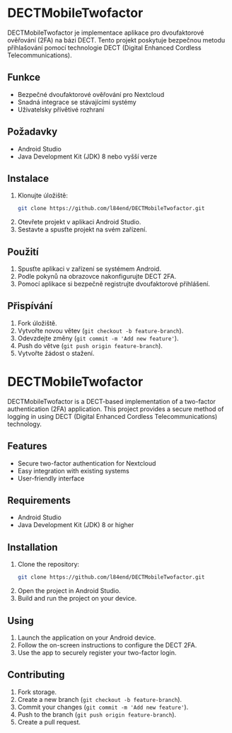 # DECTMobileTwofactor

DECTMobileTwofactor je implementace aplikace pro dvoufaktorové ověřování (2FA) na bázi DECT. Tento projekt poskytuje bezpečnou metodu přihlašování pomocí technologie DECT (Digital Enhanced Cordless Telecommunications).

## Funkce

- Bezpečné dvoufaktorové ověřování pro Nextcloud
- Snadná integrace se stávajícími systémy
- Uživatelsky přívětivé rozhraní

## Požadavky

- Android Studio
- Java Development Kit (JDK) 8 nebo vyšší verze

## Instalace

1. Klonujte úložiště:
    ```sh
    git clone https://github.com/l84end/DECTMobileTwofactor.git
    ```
2. Otevřete projekt v aplikaci Android Studio.
3. Sestavte a spusťte projekt na svém zařízení.

## Použití

1. Spusťte aplikaci v zařízení se systémem Android.
2. Podle pokynů na obrazovce nakonfigurujte DECT 2FA.
3. Pomocí aplikace si bezpečně registrujte dvoufaktorové přihlášení.

## Přispívání

1. Fork úložiště.
2. Vytvořte novou větev (`git checkout -b feature-branch`).
3. Odevzdejte změny (`git commit -m 'Add new feature'`).
4. Push do větve (`git push origin feature-branch`).
5. Vytvořte žádost o stažení.


# DECTMobileTwofactor

DECTMobileTwofactor is a DECT-based implementation of a two-factor authentication (2FA) application. This project provides a secure method of logging in using DECT (Digital Enhanced Cordless Telecommunications) technology.

## Features

- Secure two-factor authentication for Nextcloud
- Easy integration with existing systems
- User-friendly interface

## Requirements

- Android Studio
- Java Development Kit (JDK) 8 or higher

## Installation

1. Clone the repository:
    ```sh
    git clone https://github.com/l84end/DECTMobileTwofactor.git
    ```
2. Open the project in Android Studio.
3. Build and run the project on your device.

## Using

1. Launch the application on your Android device.
2. Follow the on-screen instructions to configure the DECT 2FA.
3. Use the app to securely register your two-factor login.

## Contributing

1. Fork storage.
2. Create a new branch (`git checkout -b feature-branch`).
3. Commit your changes (`git commit -m 'Add new feature'`).
4. Push to the branch (`git push origin feature-branch`).
5. Create a pull request.





